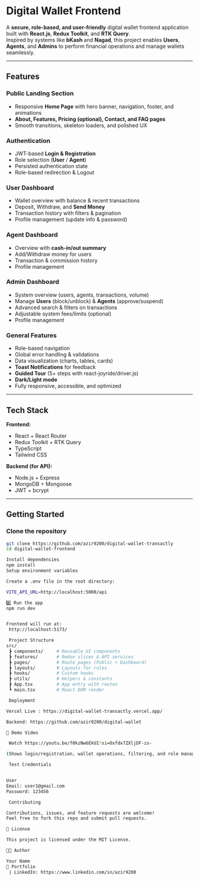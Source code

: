 # Digital Wallet Frontend

A **secure, role-based, and user-friendly** digital wallet frontend application built with **React.js**, **Redux Toolkit**, and **RTK Query**.  
Inspired by systems like **bKash** and **Nagad**, this project enables **Users**, **Agents**, and **Admins** to perform financial operations and manage wallets seamlessly.

---

##  Features

###  Public Landing Section

- Responsive **Home Page** with hero banner, navigation, footer, and animations
- **About, Features, Pricing (optional), Contact, and FAQ pages**
- Smooth transitions, skeleton loaders, and polished UX

###  Authentication

- JWT-based **Login & Registration**
- Role selection (**User** / **Agent**)
- Persisted authentication state
- Role-based redirection & Logout

###  User Dashboard

- Wallet overview with balance & recent transactions
- Deposit, Withdraw, and **Send Money**
- Transaction history with filters & pagination
- Profile management (update info & password)

### Agent Dashboard

- Overview with **cash-in/out summary**
- Add/Withdraw money for users
- Transaction & commission history
- Profile management

### Admin Dashboard

- System overview (users, agents, transactions, volume)
- Manage **Users** (block/unblock) & **Agents** (approve/suspend)
- Advanced search & filters on transactions
- Adjustable system fees/limits (optional)
- Profile management

### General Features

- Role-based navigation
- Global error handling & validations
- Data visualization (charts, tables, cards)
- **Toast Notifications** for feedback
- **Guided Tour** (5+ steps with react-joyride/driver.js)
- **Dark/Light mode**
- Fully responsive, accessible, and optimized

---

## Tech Stack

**Frontend:**

- React + React Router
- Redux Toolkit + RTK Query
- TypeScript
- Tailwind CSS

**Backend (for API):**

- Node.js + Express
- MongoDB + Mongoose
- JWT + bcrypt

---

##  Getting Started

### Clone the repository

```bash
git clone https://github.com/azir9200/digital-wallet-transactly
cd digital-wallet-frontend

Install dependencies
npm install
Setup environment variables

Create a .env file in the root directory:

VITE_API_URL=http://localhost:5000/api

4️⃣ Run the app
npm run dev


Frontend will run at:
 http://localhost:5173/

 Project Structure
src/
 ┣ components/     # Reusable UI components
 ┣ features/       # Redux slices & API services
 ┣ pages/          # Route pages (Public + Dashboard)
 ┣ layouts/        # Layouts for roles
 ┣ hooks/          # Custom hooks
 ┣ utils/          # Helpers & constants
 ┣ App.tsx         # App entry with routes
 ┗ main.tsx        # React DOM render

 Deployment

Vercel Live : https://digital-wallet-transactly.vercel.app/

Backend: https://github.com/azir9200/digital-wallet

🎥 Demo Video

 Watch https://youtu.be/f0kzNw6EkUI?si=Oxfdx7ZXljDF-zs-

(Shows login/registration, wallet operations, filtering, and role management.)

 Test Credentials


User
Email: user1@gmail.com
Password: 123456

 Contributing

Contributions, issues, and feature requests are welcome!
Feel free to fork this repo and submit pull requests.

📜 License

This project is licensed under the MIT License.

👨‍💻 Author

Your Name
🔗 Portfolio
 | LinkedIn: https://www.linkedin.com/in/azir9200

```
